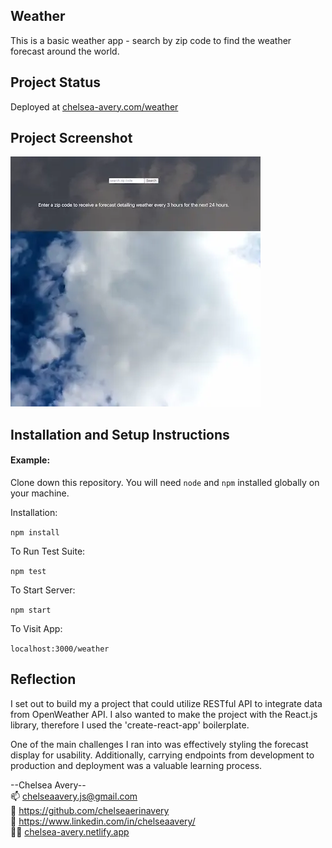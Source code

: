  
## Weather

This is a basic weather app - search by zip code to find the weather forecast around the world.

## Project Status
Deployed at [chelsea-avery.com/weather](https://www.chelsea-avery.com/weather/)

## Project Screenshot

![Screenshot of home page of weather app depicting moving clouds, input for zip code, and submit button.](./src/assets/screenshot.webp)

## Installation and Setup Instructions

#### Example:  

Clone down this repository. You will need `node` and `npm` installed globally on your machine.  

Installation:

`npm install`  

To Run Test Suite:  

`npm test`  

To Start Server:

`npm start`  

To Visit App:

`localhost:3000/weather`  

## Reflection

I set out to build my a project that could utilize RESTful API to integrate data from OpenWeather API. I also wanted to make the project with the React.js library, therefore I used the 'create-react-app' boilerplate. 

One of the main challenges I ran into was effectively styling the forecast display for usability. Additionally, carrying endpoints from development to production and deployment was a valuable learning process.            
                                                    
     
--Chelsea Avery--    
📫 chelseaavery.js@gmail.com    
🐙 https://github.com/chelseaerinavery     
💼 https://www.linkedin.com/in/chelseaavery/     
👩‍💻 [chelsea-avery.netlify.app](chelsea-avery.netlify.app)    